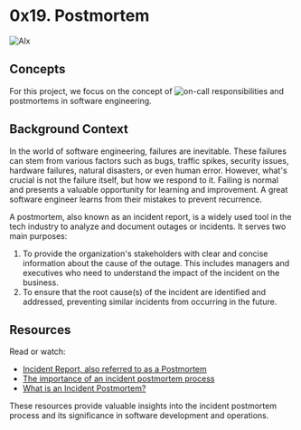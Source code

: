 # 0x19. Postmortem
![Alx](https://camo.githubusercontent.com/018f622cccf3a7439c62404c484dc9fe1bfc54c5107887675e2a75e1a235646a/68747470733a2f2f6173736574732e696d6167696e61626c65667574757265732e636f6d2f6d656469612f696d616765732f414c585f4c6f676f2e6d61782d323030783135302e706e67)

## Concepts

For this project, we focus on the concept of ![on-call](https://intranet.alxswe.com/concepts/39) responsibilities and postmortems in software engineering.

## Background Context

In the world of software engineering, failures are inevitable. These failures can stem from various factors such as bugs, traffic spikes, security issues, hardware failures, natural disasters, or even human error. However, what's crucial is not the failure itself, but how we respond to it. Failing is normal and presents a valuable opportunity for learning and improvement. A great software engineer learns from their mistakes to prevent recurrence. 

A postmortem, also known as an incident report, is a widely used tool in the tech industry to analyze and document outages or incidents. It serves two main purposes:

1. To provide the organization's stakeholders with clear and concise information about the cause of the outage. This includes managers and executives who need to understand the impact of the incident on the business.
2. To ensure that the root cause(s) of the incident are identified and addressed, preventing similar incidents from occurring in the future.

## Resources

Read or watch:

- [Incident Report, also referred to as a Postmortem](https://sysadmincasts.com/episodes/20-how-to-write-an-incident-report-postmortem)
- [The importance of an incident postmortem process](https://www.atlassian.com/incident-management/postmortem)
- [What is an Incident Postmortem?](https://intranet.alxswe.com/rltoken/kBjhT2PIr4X-U8FLI97--Q)

These resources provide valuable insights into the incident postmortem process and its significance in software development and operations.
